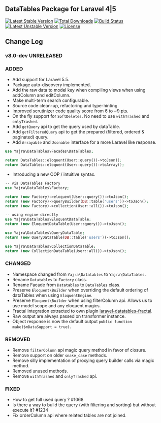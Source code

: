 ## DataTables Package for Laravel 4|5

[![Latest Stable Version](https://poser.pugx.org/yajra/laravel-datatables-oracle/v/stable.png)](https://packagist.org/packages/yajra/laravel-datatables-oracle)
[![Total Downloads](https://poser.pugx.org/yajra/laravel-datatables-oracle/downloads.png)](https://packagist.org/packages/yajra/laravel-datatables-oracle)
[![Build Status](https://travis-ci.org/yajra/laravel-datatables.png?branch=master)](https://travis-ci.org/yajra/laravel-datatables)
[![Latest Unstable Version](https://poser.pugx.org/yajra/laravel-datatables-oracle/v/unstable.svg)](https://packagist.org/packages/yajra/laravel-datatables-oracle)
[![License](https://poser.pugx.org/yajra/laravel-datatables-oracle/license.svg)](https://packagist.org/packages/yajra/laravel-datatables-oracle)

## Change Log

### v8.0-dev UNRELEASED
### ADDED
- Add support for Laravel 5.5.
- Package auto-discovery implemented.
- Add the raw data to model key when compiling views when using addColumn and editColumn.
- Make multi-term search configurable.
- Source code clean-up, refactoring and type-hinting.
- Improved scrutinizer code quality score from 6 to ~9 pts.
- On the fly support for `SoftDeletes`. No need to use `withTrashed` and `onlyTrashed`.
- Add `getQuery` api to get the query used by dataTable.
- Add `getFilteredQuery` api to get the prepared (filtered, ordered & paginated) query.
- Add `Arrayable` and `Jsonable` interface for a more Laravel like response.
```php
use Yajra\DataTables\Facades\DataTables;

return DataTables::eloquent(User::query())->toJson();
return DataTables::eloquent(User::query())->toArray();
```
- Introducing a new OOP / intuitive syntax.
```php
-- via DataTables Factory
use Yajra\DataTables\Factory;

return (new Factory)->eloquent(User::query())->toJson();
return (new Factory)->queryBuilder(DB::table('users'))->toJson();
return (new Factory)->collection(User::all())->toJson();

-- using engine directly
use Yajra\DataTables\EloquentDataTable;
return (new EloquentDataTable(User::query())->toJson();

use Yajra\DataTables\QueryDataTable;
return (new QueryDataTable(DB::table('users'))->toJson();

use Yajra\DataTables\CollectionDataTable;
return (new CollectionDataTable(User::all())->toJson();
```

### CHANGED
- Namespace changed from `Yajra\Datatables` to `Yajra\DataTables`.
- Rename `Datatables` to `Factory` class.
- Rename Facade from `Datatables` to `DataTables` class.
- Preserve `Eloquent\Builder` when overriding the default ordering of dataTables when using `EloquentEngine`.
- Preserve `Eloquent\Builder` when using filterColumn api. Allows us to use model scope and any eloquent magics.
- Fractal integration extracted to own plugin [laravel-datatables-fractal](https://github.com/yajra/laravel-datatables-fractal).
- Raw output are always passed on transformer instance.
- Object response is now the default output `public function make($mDataSupport = true)`.

### REMOVED
- Remove `filterColumn` api magic query method in favor of closure.
- Remove support on older `snake_case` methods.
- Remove silly implementation of proxying query builder calls via magic method. 
- Removed unused methods.
- Remove `withTrashed` and `onlyTrashed` api.

### FIXED
- How to get full used query ? #1068
- Is there a way to build the query (with filtering and sorting) but without execute it? #1234 
- Fix orderColumn api where related tables are not joined. 
